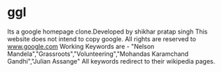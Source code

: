 # ggl
Its a google homepage clone.Developed by shikhar pratap singh
This website does not intend to copy google.
All rights are reserved to www.google.com
Working Keywords are - "Nelson Mandela","Grassroots","Volunteering","Mohandas Karamchand Gandhi","Julian Assange"
All keywords redirect to their wikipedia pages. 
